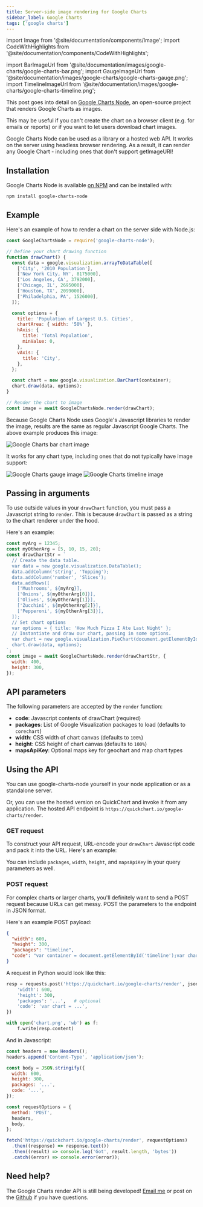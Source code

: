 ```yaml
---
title: Server-side image rendering for Google Charts
sidebar_label: Google Charts
tags: ['google charts']
---
```


import Image from '@site/documentation/components/Image';
import CodeWithHighlights from '@site/documentation/components/CodeWithHighlights';

import BarImageUrl from '@site/documentation/images/google-charts/google-charts-bar.png';
import GaugeImageUrl from '@site/documentation/images/google-charts/google-charts-gauge.png';
import TimelineImageUrl from '@site/documentation/images/google-charts/google-charts-timeline.png';

This post goes into detail on [Google Charts Node](https://github.com/typpo/google-charts-node), an open-source project that renders Google Charts as images.

This may be useful if you can't create the chart on a browser client (e.g. for emails or reports) or if you want to let users download chart images.

Google Charts Node can be used as a library or a hosted web API. It works on the server using headless browser rendering. As a result, it can render any Google Chart - including ones that don't support getImageURI!

## Installation

Google Charts Node is available [on NPM](https://www.npmjs.com/package/google-charts-node) and can be installed with:

```
npm install google-charts-node
```

## Example

Here's an example of how to render a chart on the server side with Node.js:

```js
const GoogleChartsNode = require('google-charts-node');

// Define your chart drawing function
function drawChart() {
  const data = google.visualization.arrayToDataTable([
    ['City', '2010 Population'],
    ['New York City, NY', 8175000],
    ['Los Angeles, CA', 3792000],
    ['Chicago, IL', 2695000],
    ['Houston, TX', 2099000],
    ['Philadelphia, PA', 1526000],
  ]);

  const options = {
    title: 'Population of Largest U.S. Cities',
    chartArea: { width: '50%' },
    hAxis: {
      title: 'Total Population',
      minValue: 0,
    },
    vAxis: {
      title: 'City',
    },
  };

  const chart = new google.visualization.BarChart(container);
  chart.draw(data, options);
}

// Render the chart to image
const image = await GoogleChartsNode.render(drawChart);
```

Because Google Charts Node uses Google's Javascript libraries to render the image, results are the same as regular Javascript Google Charts. The above example produces this image:

<Image src={BarImageUrl} alt="Google Charts bar chart image"/>

It works for any chart type, including ones that do not typically have image support:

<Image src={GaugeImageUrl} alt="Google Charts gauge image" />
<Image src={TimelineImageUrl} alt="Google Charts timeline image" />

## Passing in arguments

To use outside values in your `drawChart` function, you must pass a Javascript string to `render`. This is because `drawChart` is passed as a string to the chart renderer under the hood.

Here's an example:

```js
const myArg = 12345;
const myOtherArg = [5, 10, 15, 20];
const drawChartStr = `
  // Create the data table.
  var data = new google.visualization.DataTable();
  data.addColumn('string', 'Topping');
  data.addColumn('number', 'Slices');
  data.addRows([
    ['Mushrooms', ${myArg}],
    ['Onions', ${myOtherArg[0]}],
    ['Olives', ${myOtherArg[1]}],
    ['Zucchini', ${myOtherArg[2]}],
    ['Pepperoni', ${myOtherArg[3]}],
  ]);
  // Set chart options
  var options = { title: 'How Much Pizza I Ate Last Night' };
  // Instantiate and draw our chart, passing in some options.
  var chart = new google.visualization.PieChart(document.getElementById('chart_div'));
  chart.draw(data, options);
`;
const image = await GoogleChartsNode.render(drawChartStr, {
  width: 400,
  height: 300,
});
```

## API parameters

The following parameters are accepted by the `render` function:

- **code**: Javascript contents of drawChart (required)
- **packages**: List of Google Visualization packages to load (defaults to `corechart`)
- **width**: CSS width of chart canvas (defaults to `100%`)
- **height**: CSS height of chart canvas (defaults to `100%`)
- **mapsApiKey**: Optional maps key for geochart and map chart types

## Using the API

You can use google-charts-node yourself in your node application or as a standalone server.

Or, you can use the hosted version on QuickChart and invoke it from any application. The hosted API endpoint is `https://quickchart.io/google-charts/render`.

### GET request

To construct your API request, URL-encode your `drawChart` Javascript code and pack it into the URL. Here's an example:

<CodeWithHighlights code="**https://quickchart.io/google-charts/render?packages=timeline&code=**var container = document.getElementById('timeline');var chart = new google.visualization.Timeline(container);var dataTable = new google.visualization.DataTable();dataTable.addColumn({ type: 'string', id: 'President' });dataTable.addColumn({ type: 'date', id: 'Start' });dataTable.addColumn({ type: 'date', id: 'End' });dataTable.addRows([[ 'Washington', new Date(1789, 3, 30), new Date(1797, 2, 4) ],[ 'Adams', new Date(1797, 2, 4), new Date(1801, 2, 4) ],[ 'Jefferson', new Date(1801, 2, 4), new Date(1809, 2, 4) ]]);chart.draw(dataTable);"/>

You can include `packages`, `width`, `height`, and `mapsApiKey` in your query parameters as well.

### POST request

For complex charts or larger charts, you'll definitely want to send a POST request because URLs can get messy. POST the parameters to the endpoint in JSON format.

Here's an example POST payload:

```json
{
  "width": 600,
  "height": 300,
  "packages": "timeline",
  "code": "var container = document.getElementById('timeline');var chart = new google.visualization.Timeline(container);var dataTable = new google.visualization.DataTable();dataTable.addColumn({ type: 'string', id: 'President' });dataTable.addColumn({ type: 'date', id: 'Start' });dataTable.addColumn({ type: 'date', id: 'End' });dataTable.addRows([[ 'Washington', new Date(1789, 3, 30), new Date(1797, 2, 4) ],[ 'Adams', new Date(1797, 2, 4), new Date(1801, 2, 4) ],[ 'Jefferson', new Date(1801, 2, 4), new Date(1809, 2, 4) ]]);chart.draw(dataTable);"
}
```

A request in Python would look like this:

```python
resp = requests.post('https://quickchart.io/google-charts/render', json={
    'width': 600,
    'height': 300,
    'packages': '...',   # optional
    'code': 'var chart = ...',
})

with open('chart.png', 'wb') as f:
    f.write(resp.content)
```

And in Javascript:

```js
const headers = new Headers();
headers.append('Content-Type', 'application/json');

const body = JSON.stringify({
  width: 600,
  height: 300,
  packages: '...',
  code: '...',
});

const requestOptions = {
  method: 'POST',
  headers,
  body,
};

fetch('https://quickchart.io/google-charts/render', requestOptions)
  .then((response) => response.text())
  .then((result) => console.log('Got', result.length, 'bytes'))
  .catch((error) => console.error(error));
```

## Need help?

The Google Charts render API is still being developed! [Email me](mailto:ian@quickchart.io) or post on the [Github](https://github.com/typpo/google-charts-node) if you have questions.
